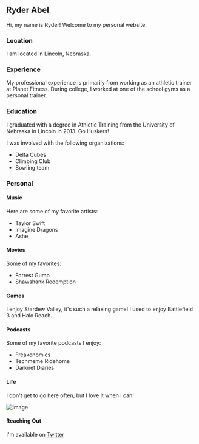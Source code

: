 ## Ryder Abel

Hi, my name is Ryder! Welcome to my personal website. 

### Location

I am located in Lincoln, Nebraska.

### Experience

My professional experience is primarily from working as an athletic trainer at Planet Fitness. During college, I worked at one of the school gyms as a personal trainer.

### Education

I graduated with a degree in Athletic Training from the University of Nebraska in Lincoln in 2013. Go Huskers!

I was involved with the following organizations:
* Delta Cubes
* Climbing Club
* Bowling team

### Personal
#### Music
Here are some of my favorite artists:
* Taylor Swift
* Imagine Dragons
* Ashe

#### Movies
Some of my favorites:
* Forrest Gump
* Shawshank Redemption

#### Games
I enjoy Stardew Valley, it's such a relaxing game!
I used to enjoy Battlefield 3 and Halo Reach. 

#### Podcasts
Some of my favorite podcasts I enjoy:
* Freakonomics
* Techmeme Ridehome 
* Darknet Diaries

#### Life
I don't get to go here often, but I love it when I can!

![Image](https://en.wikipedia.org/wiki/Lincoln,_Nebraska#/media/File:Government_Square,_Lincoln,_Nebraska,_USA.jpg)

#### Reaching Out
I'm available on [Twitter](https://twitter.com/ryder_abel)
